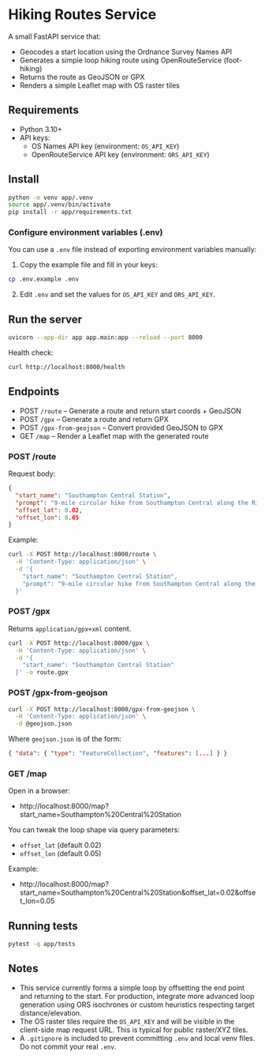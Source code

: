 # Hiking Routes Service

A small FastAPI service that:

- Geocodes a start location using the Ordnance Survey Names API
- Generates a simple loop hiking route using OpenRouteService (foot-hiking)
- Returns the route as GeoJSON or GPX
- Renders a simple Leaflet map with OS raster tiles

## Requirements

- Python 3.10+
- API keys:
  - OS Names API key (environment: `OS_API_KEY`)
  - OpenRouteService API key (environment: `ORS_API_KEY`)

## Install

```bash
python -m venv app/.venv
source app/.venv/bin/activate
pip install -r app/requirements.txt
```

### Configure environment variables (.env)

You can use a `.env` file instead of exporting environment variables manually:

1) Copy the example file and fill in your keys:

```bash
cp .env.example .env
```

2) Edit `.env` and set the values for `OS_API_KEY` and `ORS_API_KEY`.

## Run the server

```bash
uvicorn --app-dir app app.main:app --reload --port 8000
```

Health check:

```bash
curl http://localhost:8000/health
```

## Endpoints

- POST `/route` – Generate a route and return start coords + GeoJSON
- POST `/gpx` – Generate a route and return GPX
- POST `/gpx-from-geojson` – Convert provided GeoJSON to GPX
- GET `/map` – Render a Leaflet map with the generated route

### POST /route

Request body:

```json
{
  "start_name": "Southampton Central Station",
  "prompt": "9-mile circular hike from Southampton Central along the River Itchen",
  "offset_lat": 0.02,
  "offset_lon": 0.05
}
```

Example:

```bash
curl -X POST http://localhost:8000/route \
  -H 'Content-Type: application/json' \
  -d '{
    "start_name": "Southampton Central Station",
    "prompt": "9-mile circular hike from Southampton Central along the River Itchen"
  }'
```

### POST /gpx

Returns `application/gpx+xml` content.

```bash
curl -X POST http://localhost:8000/gpx \
  -H 'Content-Type: application/json' \
  -d '{
    "start_name": "Southampton Central Station"
  }' -o route.gpx
```

### POST /gpx-from-geojson

```bash
curl -X POST http://localhost:8000/gpx-from-geojson \
  -H 'Content-Type: application/json' \
  -d @geojson.json
```

Where `geojson.json` is of the form:

```json
{ "data": { "type": "FeatureCollection", "features": [...] } }
```

### GET /map

Open in a browser:

- http://localhost:8000/map?start_name=Southampton%20Central%20Station

You can tweak the loop shape via query parameters:

- `offset_lat` (default 0.02)
- `offset_lon` (default 0.05)

Example:

- http://localhost:8000/map?start_name=Southampton%20Central%20Station&offset_lat=0.02&offset_lon=0.05

## Running tests

```bash
pytest -q app/tests
```

## Notes

- This service currently forms a simple loop by offsetting the end point and returning to the start. For production, integrate more advanced loop generation using ORS isochrones or custom heuristics respecting target distance/elevation.
- The OS raster tiles require the `OS_API_KEY` and will be visible in the client-side map request URL. This is typical for public raster/XYZ tiles.
- A `.gitignore` is included to prevent committing `.env` and local venv files. Do not commit your real `.env`.
